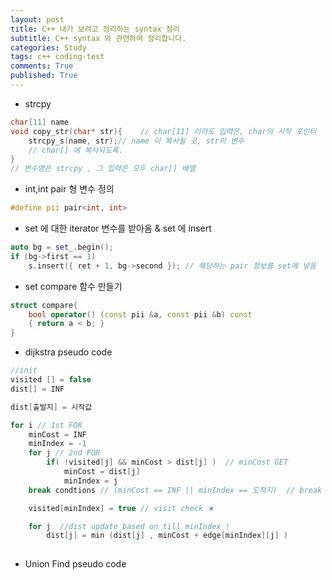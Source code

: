 ```yaml
---
layout: post
title: C++ 내가 보려고 정리하는 syntax 정리 
subtitle: C++ syntax 와 관련하여 정리합니다.
categories: Study
tags: c++ coding-test
comments: True
published: True
---
```


- strcpy 
```cpp 
char[11] name
void copy_str(char* str){    // char[11] 이라도 입력은, char의 시작 포인터 
    strcpy_s(name, str);// name 이 복사될 곳, str이 변수 
    // char[] 에 복사되도록.
}
// 변수명은 strcpy , 그 입력은 모두 char[] 배열
```

- int,int pair 형 변수 정의 
```cpp
#define pii pair<int, int> 
```

- set 에 대한 iterator 변수를 받아옴 & set 에 insert 
```cpp
auto bg = set_.begin(); 
if (bg->first == 1) 
    s.insert({ ret + 1, bg->second }); // 해당하는 pair 정보를 set에 넣음 
```

- set compare 함수 만들기 
```cpp
struct compare{
    bool operator() (const pii &a, const pii &b) const
    { return a < b; }
}
```

- dijkstra pseudo code 
```cpp 
//init
visited [] = false 
dist[] = INF 

dist[출발지] = 시작값 

for i // 1st FOR
    minCost = INF 
    minIndex = -1 
    for j // 2nd FOR
        if( !visited[j] && minCost > dist[j] )  // minCost GET
            minCost = dist[j] 
            minIndex = j 
    break condtions // (minCost == INF || minIndex == 도착지)  // break CONDITION

    visited[minIndex] = true // visit check ★

    for j  //dist update based on till minIndex !
        dist[j] = min (dist[j] , minCost + edge[minIndex][j] )
    
```

- Union Find pseudo code 

